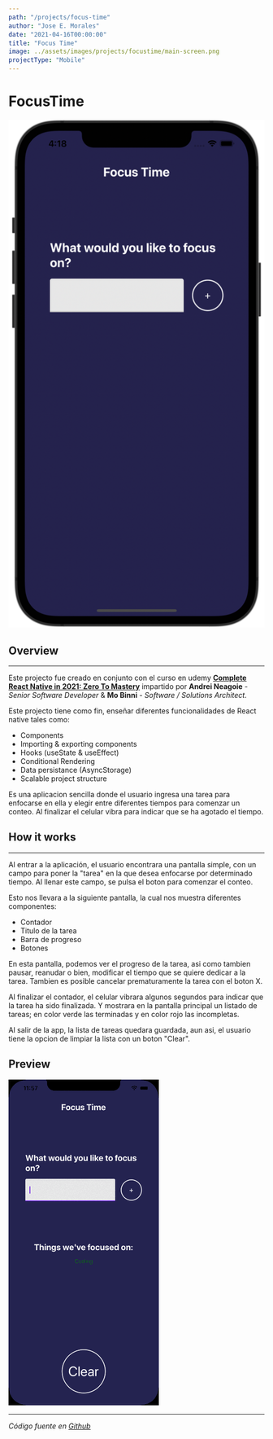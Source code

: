 ```yaml
---
path: "/projects/focus-time"
author: "Jose E. Morales"
date: "2021-04-16T00:00:00"
title: "Focus Time"
image: ../assets/images/projects/focustime/main-screen.png
projectType: "Mobile"
---
```

# FocusTime
![](../assets/images/projects/focustime/main-screen.png)
## Overview
---
Este projecto fue creado en conjunto con el curso en udemy [**Complete React Native in 2021: Zero To Mastery**](https://www.udemy.com/course/complete-react-native-mobile-development-zero-to-mastery-with-hooks/) impartido por **Andrei Neagoie** - *Senior Software Developer* & **Mo Binni** - *Software / Solutions Architect*.

Este projecto tiene como fin, enseñar diferentes funcionalidades de React native tales como:

- Components
- Importing & exporting components
- Hooks (useState & useEffect)
- Conditional Rendering
- Data persistance (AsyncStorage)
- Scalable project structure

Es una aplicacion sencilla donde el usuario ingresa una tarea para enfocarse en ella y elegir entre diferentes tiempos para comenzar un conteo. Al finalizar el celular vibra para indicar que se ha agotado el tiempo.

## How it works
---
Al entrar a la aplicación, el usuario encontrara una pantalla simple, con un campo para poner la "tarea" en la que desea enfocarse por determinado tiempo. Al llenar este campo, se pulsa el boton para comenzar el conteo.

Esto nos llevara a la siguiente pantalla, la cual nos muestra diferentes componentes:
- Contador
- Titulo de la tarea
- Barra de progreso
- Botones

En esta pantalla, podemos ver el progreso de la tarea, asi como tambien pausar, reanudar o bien, modificar el tiempo que se quiere dedicar a la tarea. Tambien es posible cancelar prematuramente la tarea con el boton X.

Al finalizar el contador, el celular vibrara algunos segundos para indicar que la tarea ha sido finalizada. Y mostrara en la pantalla principal un listado de tareas; en color verde las terminadas y en color rojo las incompletas.

Al salir de la app, la lista de tareas quedara guardada, aun asi, el usuario tiene la opcion de limpiar la lista con un boton "Clear".

## Preview
![Incomplete](../assets/images/projects/focustime/incomplete-task.gif)

---
*Código fuente en [Github](https://github.com/josemoralesdev/focustime.git)*